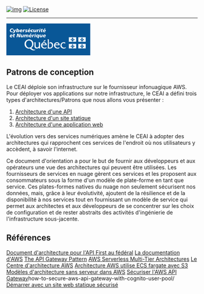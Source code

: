 <!-- ENTETE -->
[![img](https://img.shields.io/badge/Lifecycle-Experimental-339999)](https://www.quebec.ca/gouv/politiques-orientations/vitrine-numeriqc/accompagnement-des-organismes-publics/demarche-conception-services-numeriques)
[![License](https://img.shields.io/badge/Licence-LiLiQ--R-blue)](LICENSE_FR)

---

<div>
    <img src="https://github.com/CQEN-QDCE/.github/blob/main/images/mcn.png">
</div>
<!-- FIN ENTETE -->

## Patrons de conception

Le CEAI déploie son infrastructure sur le fournisseur infonuagique AWS. Pour déployer vos applications sur notre infrastructure, le CEAI a défini trois types d'architectures/Patrons que nous allons vous présenter :
1. [Architecture d'une API](./architecture_api.md)
2. [Architecture d'un site statique](./architecture_site_statique.md)
3. [Architecture d'une application web]()

L'évolution vers des services numériques amène le CEAI à adopter des architectures qui rapprochent ces services de l'endroit où nos utilisateurs y accèdent, à savoir l'internet. 

Ce document d'orientation a pour le but de fournir aux développeurs et aux opérateurs une vue des architectures qui peuvent être utilisées. Les fournisseurs de services en nuage gèrent ces services et les proposent aux consommateurs sous la forme d'un modèle de plate-forme en tant que service. Ces plates-formes natives du nuage non seulement sécurisent nos données, mais, grâce à leur évolutivité, ajoutent de la résilience et de la disponibilité à nos services tout en fournissant un modèle de service qui permet aux architectes et aux développeurs de se concentrer sur les choix de configuration et de rester abstraits des activités d'ingénierie de l'infrastructure sous-jacente.

## Références

[Document d'architecture pour l'API First au fédéral](https://wiki.gccollab.ca/images/7/7a/API_First_Architecture_Patterns_EN_Endorsed.docx)
[La documentation d'AWS](https://docs.aws.amazon.com/fr_fr/)
[The API Gateway Pattern](https://manningbooks.medium.com/the-api-gateway-pattern-cd8af792084)
[AWS Serverless Multi-Tier Architectures](https://d1.awsstatic.com/whitepapers/AWS_Serverless_Multi-Tier_Architectures.pdf)
[Le Centre d'architecture AWS](https://aws.amazon.com/fr/architecture/?cards-all.sort-by=item.additionalFields.sortDate&cards-all.sort-order=desc&awsf.content-type=content-type%23reference-arch-diagram%7Ccontent-type%23pattern&awsf.methodology=*all&awsf.tech-category=*all&awsf.industries=*all&awsm.page-cards-all=1)
[Architecture AWS utilise ECS fargate avec S3](https://github.com/alaeddine-13/ecs-fargate-s3-infrastructure)
[Modèles d'architecture sans serveur dans AWS](https://waswani.medium.com/serverless-architecture-patterns-in-aws-edeab0e46a32)
[Sécuriser l'AWS API Gateway](https://mydeveloperplanet.com/2022/01/25/)how-to-secure-aws-api-gateway-with-cognito-user-pool/
[Démarrer avec un site web statique sécurisé](https://docs.aws.amazon.com/fr_fr/AmazonCloudFront/latest/DeveloperGuide/getting-started-secure-static-website-cloudformation-template.html)






